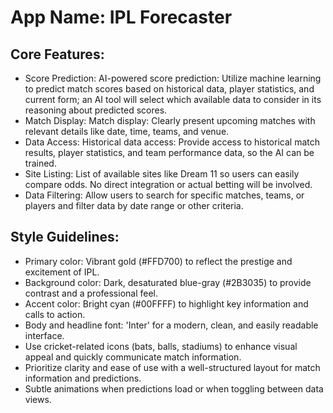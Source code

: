# **App Name**: IPL Forecaster

## Core Features:

- Score Prediction: AI-powered score prediction: Utilize machine learning to predict match scores based on historical data, player statistics, and current form; an AI tool will select which available data to consider in its reasoning about predicted scores.
- Match Display: Match display: Clearly present upcoming matches with relevant details like date, time, teams, and venue.
- Data Access: Historical data access: Provide access to historical match results, player statistics, and team performance data, so the AI can be trained.
- Site Listing: List of available sites like Dream 11 so users can easily compare odds. No direct integration or actual betting will be involved.
- Data Filtering: Allow users to search for specific matches, teams, or players and filter data by date range or other criteria.

## Style Guidelines:

- Primary color: Vibrant gold (#FFD700) to reflect the prestige and excitement of IPL.
- Background color: Dark, desaturated blue-gray (#2B3035) to provide contrast and a professional feel.
- Accent color: Bright cyan (#00FFFF) to highlight key information and calls to action.
- Body and headline font: 'Inter' for a modern, clean, and easily readable interface.
- Use cricket-related icons (bats, balls, stadiums) to enhance visual appeal and quickly communicate match information.
- Prioritize clarity and ease of use with a well-structured layout for match information and predictions.
- Subtle animations when predictions load or when toggling between data views.